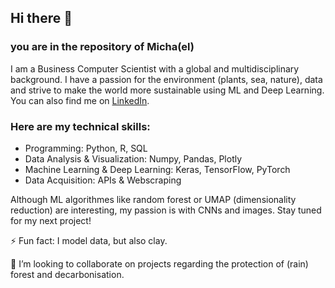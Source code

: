 ## Hi there 👋

### you are in the repository of Micha(el)

I am a Business Computer Scientist with a global and multidisciplinary background. I have a passion for the environment (plants, sea, nature), data and strive to make the world more sustainable using ML and Deep Learning. You can also find me on [LinkedIn](https://www.linkedin.com/in/michajs/).

### Here are my technical skills:
* Programming: Python, R, SQL
* Data Analysis & Visualization: Numpy, Pandas, Plotly
* Machine Learning & Deep Learning: Keras, TensorFlow, PyTorch
* Data Acquisition: APIs & Webscraping 

Although ML algorithmes like random forest or UMAP (dimensionality reduction) are interesting, my passion is with CNNs and images. Stay tuned for my next project!

⚡ Fun fact: I model data, but also clay. 

👯 I’m looking to collaborate on projects regarding the protection of (rain) forest and decarbonisation.


<!--
**Micha-JS/Micha-JS** is a ✨ _special_ ✨ repository because its `README.md` (this file) appears on your GitHub profile.

Here are some ideas to get you started:

- 🔭 I’m currently working on ...
- 🌱 I’m currently learning ...
- 👯 I’m looking to collaborate on ...
- 🤔 I’m looking for help with ...
- 💬 Ask me about ...
- 📫 How to reach me: ...
- 😄 Pronouns: ...
- ⚡ Fun fact: ...
-->
